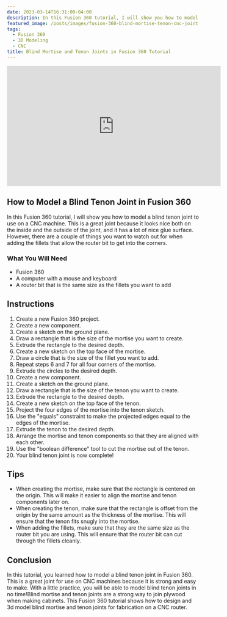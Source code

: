 ```yaml
---
date: 2023-03-14T16:31:00-04:00
description: In this Fusion 360 tutorial, I will show you how to model a blind tenon joint to use on a CNC machine.
featured_image: /posts/images/fusion-360-blind-mortise-tenon-cnc-joint.jpg
tags:
  - Fusion 360
  - 3D Modeling
  - CNC
title: Blind Mortise and Tenon Joints in Fusion 360 Tutorial
---
```


<div class="iframe-16-9-container">
<iframe class="youTubeIframe" width="560" height="315" src="https://www.youtube.com/embed/Pr7YYYhvJxY?rel=0" title="YouTube video player" frameborder="0" allow="accelerometer; autoplay; clipboard-write; encrypted-media; gyroscope; picture-in-picture; web-share" allowfullscreen></iframe>
</div>

## How to Model a Blind Tenon Joint in Fusion 360

In this Fusion 360 tutorial, I will show you how to model a blind tenon joint to use on a CNC machine. This is a great joint because it looks nice both on the inside and the outside of the joint, and it has a lot of nice glue surface. However, there are a couple of things you want to watch out for when adding the fillets that allow the router bit to get into the corners.

### What You Will Need

- Fusion 360
- A computer with a mouse and keyboard
- A router bit that is the same size as the fillets you want to add

## Instructions

1. Create a new Fusion 360 project.
2. Create a new component.
3. Create a sketch on the ground plane.
4. Draw a rectangle that is the size of the mortise you want to create.
5. Extrude the rectangle to the desired depth.
6. Create a new sketch on the top face of the mortise.
7. Draw a circle that is the size of the fillet you want to add.
8. Repeat steps 6 and 7 for all four corners of the mortise.
9. Extrude the circles to the desired depth.
10. Create a new component.
11. Create a sketch on the ground plane.
12. Draw a rectangle that is the size of the tenon you want to create.
13. Extrude the rectangle to the desired depth.
14. Create a new sketch on the top face of the tenon.
15. Project the four edges of the mortise into the tenon sketch.
16. Use the "equals" constraint to make the projected edges equal to the edges of the mortise.
17. Extrude the tenon to the desired depth.
18. Arrange the mortise and tenon components so that they are aligned with each other.
19. Use the "boolean difference" tool to cut the mortise out of the tenon.
20. Your blind tenon joint is now complete!

## Tips

- When creating the mortise, make sure that the rectangle is centered on the origin. This will make it easier to align the mortise and tenon components later on.
- When creating the tenon, make sure that the rectangle is offset from the origin by the same amount as the thickness of the mortise. This will ensure that the tenon fits snugly into the mortise.
- When adding the fillets, make sure that they are the same size as the router bit you are using. This will ensure that the router bit can cut through the fillets cleanly.

## Conclusion

In this tutorial, you learned how to model a blind tenon joint in Fusion 360. This is a great joint for use on CNC machines because it is strong and easy to make. With a little practice, you will be able to model blind tenon joints in no time!Blind mortise and tenon joints are a strong way to join plywood when making cabinets. This Fusion 360 tutorial shows how to design and 3d model blind mortise and tenon joints for fabrication on a CNC router.
